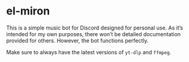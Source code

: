 # el-miron
This is a simple music bot for Discord designed for personal use. As it’s intended for my own purposes, there won’t be detailed documentation provided for others. However, the bot functions perfectly.


Make sure to always have the latest versions of `yt-dlp` and `ffmpeg`.
